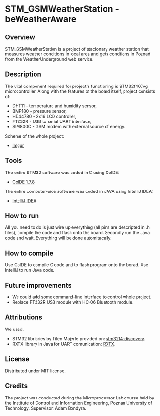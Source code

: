 # STM_GSMWeatherStation - beWeatherAware

## Overview
STM_GSMWeatherStation is a project of stacionary weather station that measures weather conditions in local area and gets condtions in Poznań from the WeatherUnderground web service. 

## Description

The vital component required for project's functioning is STM32f407vg microcontroller. Along with the features of the board itself, project consists of:
* DHT11 - temperature and humidity sensor,
* BMP180 - pressure sensor,
* HD44780 - 2x16 LCD controller,
* FT232R - USB to serial UART interface,
* SIM800C - GSM modem with external source of energy.

Scheme of the whole project:
* [Imgur](http://imgur.com/t8rr7Dd)

## Tools

The entire STM32 software was coded in C using CoIDE:
* [CoIDE 1.7.8](www.coocox.org)

The entire computer-side software was coded in JAVA using IntelliJ IDEA:
* [IntelliJ IDEA](https://www.jetbrains.com/idea/)

## How to run

All you need to do is just wire up everything (all pins are descripted in .h files), compile the code and flash onto the board.
Secondly run the Java code and wait. Everything will be done automitacally.

## How to compile

Use CoIDE to compile C code and to flash program onto the borad. Use IntelliJ to run Java code.

## Future improvements

* We could add some command-line interface to control whole project.
* Replace FT232R USB module with HC-06 Bluetooth module.

## Attributions

We used:
* STM32 libriaries by Tilen Majerle provided on: [stm32f4-discovery](https://stm32f4-discovery.net).
* RXTX library in Java for UART comunication: [RXTX](http://users.frii.com/jarvi/rxtx/download.html).

## License

Distributed under MIT license.

## Credits

The project was conducted during the Microprocessor Lab course held by the Institute of Control and Information Engineering, Poznan University of Technology.
Supervisor: Adam Bondyra.
